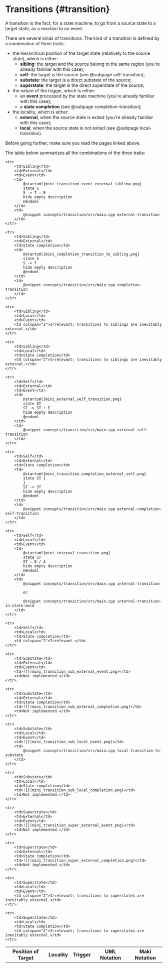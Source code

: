 # Transitions {#transition}

A transition is the fact, for a state machine, to go from a source state to a target state, as a reaction to an event.

There are several kinds of transitions. The kind of a transition is defined by a combination of three traits:

* the hierarchical position of the target state (relatively to the source state), which is either:
    * **sibling**: the target and the source belong to the same region (you're already familiar with this case);
    * **self**: the target *is* the source (see @subpage self-transition);
    * **substate**: the target is a direct substate of the source;
    * **superstate**: the target is the direct superstate of the source;
* the nature of the trigger, which is either:
    * an **event** processed by the state machine (you're already familiar with this case);
    * a **state completion** (see @subpage completion-transition);
* the locality, which is either:
    * **external**, when the source state is exited (you're already familiar with this case);
    * **local**, when the source state is not exited (see @subpage local-transition).

Before going further, make sure you read the pages linked above.

The table below summarizes all the combinations of the three traits:

<table>
    <tr>
        <th>Position of Target</th>
        <th>Locality</th>
        <th>Trigger</th>
        <th>UML Notation</th>
        <th>Maki Notation</th>
    </tr>

    <tr>
        <td>Sibling</td>
        <td>External</td>
        <td>Event</td>
        <td>
            @startuml{mini_transition_event_external_sibling.png}
            state S
            S -> T : E
            hide empty description
            @enduml
        </td>
        <td>
            @snippet concepts/transition/src/main.cpp external-transition
        </td>
    </tr>

    <tr>
        <td>Sibling</td>
        <td>External</td>
        <td>State completion</td>
        <td>
            @startuml{mini_completion_transition_to_sibling.png}
            state S
            S -> T
            hide empty description
            @enduml
        </td>
        <td>
            @snippet concepts/transition/src/main.cpp completion-transition
        </td>
    </tr>

    <tr>
        <td>Sibling</td>
        <td>Local</td>
        <td>Event</td>
        <td colspan="2">Irrelevant; transitions to siblings are inevitably external.</td>
    </tr>

    <tr>
        <td>Sibling</td>
        <td>Local</td>
        <td>State completion</td>
        <td colspan="2">Irrelevant; transitions to siblings are inevitably external.</td>
    </tr>

    <tr>
        <td>Self</td>
        <td>External</td>
        <td>Event</td>
        <td>
            @startuml{mini_external_self_transition.png}
            state ST
            ST -> ST : E
            hide empty description
            @enduml
        </td>
        <td>
            @snippet concepts/transition/src/main.cpp external-self-transition
        </td>
    </tr>

    <tr>
        <td>Self</td>
        <td>External</td>
        <td>State completion</td>
        <td>
            @startuml{mini_transition_completion_external_self.png}
            state ST {
            }
            ST -> ST
            hide empty description
            @enduml
        </td>
        <td>
            @snippet concepts/transition/src/main.cpp external-completion-self-transition
        </td>
    </tr>

    <tr>
        <td>Self</td>
        <td>Local</td>
        <td>Event</td>
        <td>
            @startuml{mini_internal_transition.png}
            state ST
            ST : E / A
            hide empty description
            @enduml
        </td>
        <td>
            @snippet concepts/transition/src/main.cpp internal-transition

            or

            @snippet concepts/transition/src/main.cpp internal-transition-in-state-mold
        </td>
    </tr>

    <tr>
        <td>Self</td>
        <td>Local</td>
        <td>State completion</td>
        <td colspan="2">Irrelevant.</td>
    </tr>

    <tr>
        <td>Substate</td>
        <td>External</td>
        <td>Event</td>
        <td>![](mini_transition_sub_external_event.png)</td>
        <td>Not implemented.</td>
    </tr>

    <tr>
        <td>Substate</td>
        <td>External</td>
        <td>State completion</td>
        <td>![](mini_transition_sub_external_completion.png)</td>
        <td>Not implemented.</td>
    </tr>

    <tr>
        <td>Substate</td>
        <td>Local</td>
        <td>Event</td>
        <td>![](mini_transition_sub_local_event.png)</td>
        <td>
            @snippet concepts/transition/src/main.cpp local-transition-to-substate
        </td>
    </tr>

    <tr>
        <td>Substate</td>
        <td>Local</td>
        <td>State completion</td>
        <td>![](mini_transition_sub_local_completion.png)</td>
        <td>Not implemented.</td>
    </tr>

    <tr>
        <td>Superstate</td>
        <td>External</td>
        <td>Event</td>
        <td>![](mini_transition_super_external_event.png)</td>
        <td>Not implemented.</td>
    </tr>

    <tr>
        <td>Superstate</td>
        <td>External</td>
        <td>State completion</td>
        <td>![](mini_transition_super_external_completion.png)</td>
        <td>Not implemented.</td>
    </tr>

    <tr>
        <td>Superstate</td>
        <td>Local</td>
        <td>Event</td>
        <td colspan="2">Irrelevant; transitions to superstates are inevitably external.</td>
    </tr>

    <tr>
        <td>Superstate</td>
        <td>Local</td>
        <td>State completion</td>
        <td colspan="2">Irrelevant; transitions to superstates are inevitably external.</td>
    </tr>
</table>
